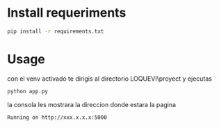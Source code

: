# Install requeriments
```bash
pip install -r requirements.txt
```
# Usage
con el venv activado te dirigis al directorio LOQUEVI\proyect y ejecutas
```bash
python app.py
```
la consola les mostrara la direccion donde estara la pagina 

```bash
Running on http://xxx.x.x.x:5000
```
